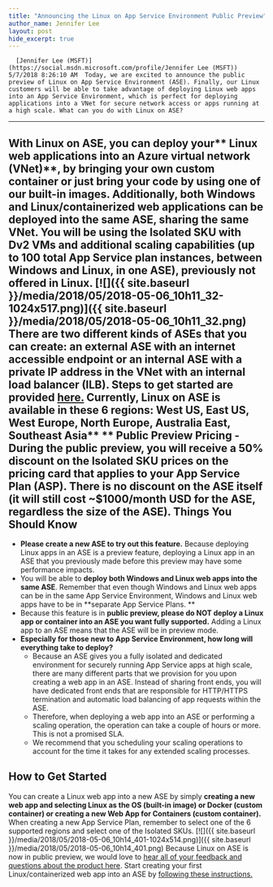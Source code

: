 ```yaml
---
title: "Announcing the Linux on App Service Environment Public Preview"
author_name: Jennifer Lee 
layout: post
hide_excerpt: true
---
```

      [Jennifer Lee (MSFT)](https://social.msdn.microsoft.com/profile/Jennifer Lee (MSFT))  5/7/2018 8:26:10 AM  Today, we are excited to announce the public preview of Linux on App Service Environment (ASE). Finally, our Linux customers will be able to take advantage of deploying Linux web apps into an App Service Environment, which is perfect for deploying applications into a VNet for secure network access or apps running at a high scale. What can you do with Linux on ASE?
----------------------------------

 With Linux on ASE, you can deploy your** Linux web applications into an Azure virtual network (VNet)**, by **bringing your own custom container or just bring your code** by using one of our built-in images. Additionally, both Windows and Linux/containerized web applications can be deployed into the same ASE, sharing the same VNet. You will be using the Isolated SKU with Dv2 VMs and additional scaling capabilities (**up to 100 total App Service plan instances**, between Windows and Linux, in one ASE), previously not offered in Linux.   [![]({{ site.baseurl }}/media/2018/05/2018-05-06_10h11_32-1024x517.png)]({{ site.baseurl }}/media/2018/05/2018-05-06_10h11_32.png) There are two different kinds of ASEs that you can create: an external ASE with an internet accessible endpoint or an internal ASE with a private IP address in the VNet with an internal load balancer (ILB). Steps to get started are provided [here.](https://docs.microsoft.com/azure/app-service/environment/create-external-ase#create-an-ase-and-a-linux-web-app-using-a-custom-docker-image-together) Currently, Linux on ASE is available in these 6 regions: **West US, East US, West Europe, North Europe, Australia East, Southeast Asia**** ** **Public Preview Pricing**  - During the public preview, you will receive a 50% discount on the Isolated SKU prices on the pricing card that applies to your App Service Plan (ASP). There is **no discount on the ASE itself** (it will still cost ~$1000/month USD for the ASE, regardless the size of the ASE). 
  Things You Should Know
----------------------

  - **Please create a new ASE to try out this feature.** Because deploying Linux apps in an ASE is a preview feature, deploying a Linux app in an ASE that you previously made before this preview may have some performance impacts. 
 -  You will be able to **deploy both Windows and Linux web apps into the same ASE**. Remember that even though Windows and Linux web apps can be in the same App Service Environment, Windows and Linux web apps have to be in **separate App Service Plans. **
 - Because this feature is in **public preview, please do NOT deploy a Linux app or container into an ASE you want fully supported.** Adding a Linux app to an ASE means that the ASE will be in preview mode. 
 -  **Especially for those new to App Service Environment, how long will everything take to deploy?** 
	 -  Because an ASE gives you a fully isolated and dedicated environment for securely running App Service apps at high scale, there are many different parts that we provision for you upon creating a web app in an ASE. Instead of sharing front ends, you will have dedicated front ends that are responsible for HTTP/HTTPS termination and automatic load balancing of app requests within the ASE. 
	 -  Therefore, when deploying a web app into an ASE or performing a scaling operation, the operation can take a couple of hours or more. This is not a promised SLA.
	 -  We recommend that you scheduling your scaling operations to account for the time it takes for any extended scaling processes. 
	  
  How to Get Started
------------------

 You can create a Linux web app into a new ASE by simply **creating a new web app and selecting Linux as the OS (built-in image) or Docker (custom container) or creating a new Web App for Containers (custom container).** When creating a new App Service Plan, remember to select one of the 6 supported regions and select one of the Isolated SKUs. [![]({{ site.baseurl }}/media/2018/05/2018-05-06_10h14_401-1024x514.png)]({{ site.baseurl }}/media/2018/05/2018-05-06_10h14_401.png) Because Linux on ASE is now in public preview, we would love to [hear all of your feedback and questions about the product here](https://feedback.azure.com/forums/169385-web-apps?category_id=333220). Start creating your first Linux/containerized web app into an ASE by [following these instructions.](https://docs.microsoft.com/azure/app-service/environment/create-external-ase#create-an-ase-and-a-linux-web-app-using-a-custom-docker-image-together)      